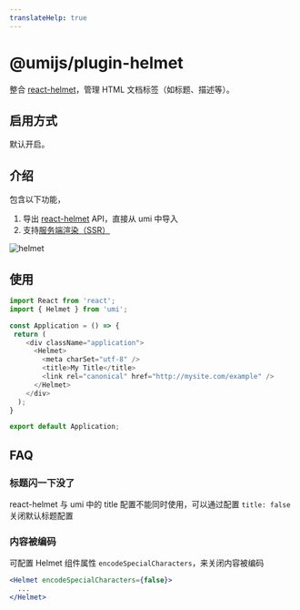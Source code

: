 ```yaml
---
translateHelp: true
---
```


# @umijs/plugin-helmet


整合 [react-helmet](https://github.com/nfl/react-helmet)，管理 HTML 文档标签（如标题、描述等）。

## 启用方式

默认开启。

## 介绍

包含以下功能，

1. 导出 [react-helmet](https://github.com/nfl/react-helmet#example) API，直接从 umi 中导入
1. 支持[服务端渲染（SSR）](/zh-CN/docs/ssr)

![helmet](https://user-images.githubusercontent.com/13595509/82291009-b8c41580-99da-11ea-8d77-128f59a273e5.png)

## 使用

```js
import React from 'react';
import { Helmet } from 'umi';

const Application = () => {
 return (
    <div className="application">
      <Helmet>
        <meta charSet="utf-8" />
        <title>My Title</title>
        <link rel="canonical" href="http://mysite.com/example" />
      </Helmet>
    </div>
  );
}

export default Application;
```

## FAQ

### 标题闪一下没了

react-helmet 与 umi 中的 title 配置不能同时使用，可以通过配置 `title: false` 关闭默认标题配置

### 内容被编码

可配置 Helmet 组件属性 `encodeSpecialCharacters`，来关闭内容被编码

```jsx
<Helmet encodeSpecialCharacters={false}>
  ...
</Helmet>
```
